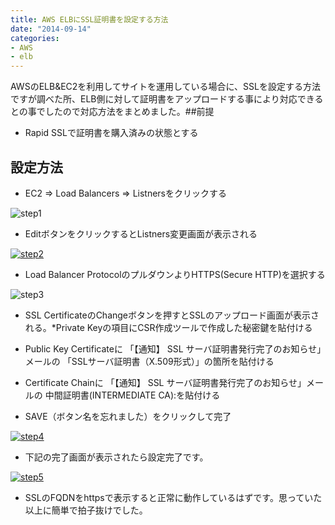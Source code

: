 ```yaml
---
title: AWS ELBにSSL証明書を設定する方法
date: "2014-09-14"
categories: 
- AWS
- elb
---
```


AWSのELB&EC2を利用してサイトを運用している場合に、SSLを設定する方法ですが調べた所、ELB側に対して証明書をアップロードする事により対応できるとの事でしたので対応方法をまとめました。##前提



*  Rapid SSLで証明書を購入済みの状態とする


## 設定方法



*  EC2 => Load Balancers => Listnersをクリックする

![step1](https://hypermkt-blog.lolipop.io/wp-content/uploads/2014/09/step1.png)


*  EditボタンをクリックするとListners変更画面が表示される

[![step2](https://hypermkt-blog.lolipop.io/wp-content/uploads/2014/09/step2.png)](https://hypermkt-blog.lolipop.io/wp-content/uploads/2014/09/step2.png)


*  Load Balancer ProtocolのプルダウンよりHTTPS(Secure HTTP)を選択する

![step3](https://hypermkt-blog.lolipop.io/wp-content/uploads/2014/09/step3.png)


*  SSL CertificateのChangeボタンを押すとSSLのアップロード画面が表示される。*Private Keyの項目にCSR作成ツールで作成した秘密鍵を貼付ける


*  Public Key Certificateに
「【通知】 SSL サーバ証明書発行完了のお知らせ」メールの
「SSLサーバ証明書（X.509形式）」の箇所を貼付ける


*  Certificate Chainに
「【通知】 SSL サーバ証明書発行完了のお知らせ」メールの
中間証明書(INTERMEDIATE CA):を貼付ける


*  SAVE（ボタン名を忘れました）をクリックして完了

[![step4](https://hypermkt-blog.lolipop.io/wp-content/uploads/2014/09/step4.png)](https://hypermkt-blog.lolipop.io/wp-content/uploads/2014/09/step4.png)


*  下記の完了画面が表示されたら設定完了です。

[![step5](https://hypermkt-blog.lolipop.io/wp-content/uploads/2014/09/step5.png)](https://hypermkt-blog.lolipop.io/wp-content/uploads/2014/09/step5.png)


*  SSLのFQDNをhttpsで表示すると正常に動作しているはずです。思っていた以上に簡単で拍子抜けでした。